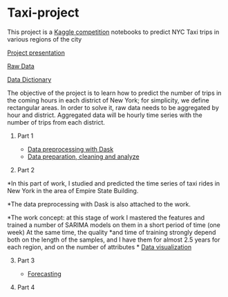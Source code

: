 # Taxi-project

This project is a [Kaggle competition](https://www.kaggle.com/c/yellowtaxi?rvi=1) notebooks to predict NYC Taxi trips in various regions of the city

[Project presentation](http://www.pilotpu.eu/igor.papka/blog/)

[Raw Data](https://www1.nyc.gov/site/tlc/about/tlc-trip-record-data.page)

[Data Dictionary](https://www1.nyc.gov/assets/tlc/downloads/pdf/data_dictionary_trip_records_yellow.pdf)

The objective of the project is to learn how to predict the number of trips in the coming hours in each district of New York; for simplicity, we define rectangular areas. In order to solve it, raw data needs to be aggregated by hour and district. Aggregated data will be hourly time series with the number of trips from each district.

1. Part 1
      * [Data preprocessing with Dask](https://htmlpreview.github.io/?https://github.com/ipapka/Taxi-project/blob/master/Part_1/Part_1_Data_preprocessing_dask_2016.html)
    * [Data preparation, cleaning and analyze](https://htmlpreview.github.io/?https://github.com/ipapka/Taxi-project/blob/master/Part_1/Part_1_data_preprocessing.html)
    
2. Part 2

*In this part of work, I studied and predicted the time series of taxi rides in New York in the area of Empire State Building.

*The data preprocessing with Dask is also attached to the work.

*The work concept: at this stage of work I mastered the features and trained a number of SARIMA models on them in a short period of time (one week) At the same time, the quality *and time of training strongly depend both on the length of the samples, and I have them for almost 2.5 years for each region, and on the number of attributes
     * [Data visualization](https://htmlpreview.github.io/?https://github.com/ipapka/Taxi-project/blob/master/Part_2/Part_2_Data_visualization.html)
     
3. Part 3
     * [Forecasting](https://htmlpreview.github.io/?https://github.com/ipapka/Taxi-project/blob/master/Part_3/Part_3_forecasting.html)

4. Part 4
